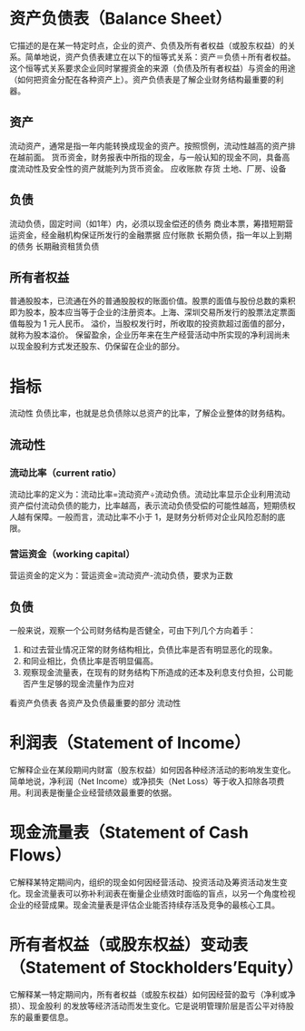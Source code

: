 # 资产负债表（Balance Sheet）
它描述的是在某一特定时点，企业的资产、负债及所有者权益（或股东权益）的关系。简单地说，资产负债表建立在以下的恒等式关系：资产＝负债＋所有者权益。这个恒等式关系要求企业同时掌握资金的来源（负债及所有者权益）与资金的用途（如何把资金分配在各种资产上）。资产负债表是了解企业财务结构最重要的利器。
## 资产
流动资产，通常是指一年内能转换成现金的资产。按照惯例，流动性越高的资产排在越前面。
货币资金，财务报表中所指的现金，与一般认知的现金不同，具备高度流动性及安全性的资产就能列为货币资金。
应收账款
存货
土地、厂房、设备
## 负债
流动负债，固定时间（如1年）内，必须以现金偿还的债务
商业本票，筹措短期营运资金，经金融机构保证所发行的金融票据
应付账款
长期负债，指一年以上到期的债务
长期融资租赁负债
## 所有者权益
普通股股本，已流通在外的普通股股权的账面价值。股票的面值与股份总数的乘积即为股本，股本应当等于企业的注册资本。上海、深圳交易所发行的股票法定票面值每股为 1 元人民币。
溢价，当股权发行时，所收取的投资款超过面值的部分，就称为股本溢价。
保留盈余，企业历年来在生产经营活动中所实现的净利润尚未以现金股利方式发还股东、仍保留在企业的部分。

# 指标
流动性
负债比率，也就是总负债除以总资产的比率，了解企业整体的财务结构。

## 流动性
### 流动比率（current ratio）
流动比率的定义为：流动比率=流动资产÷流动负债。流动比率显示企业利用流动资产偿付流动负债的能力，比率越高，表示流动负债受偿的可能性越高，短期债权人越有保障。一般而言，流动比率不小于 1，是财务分析师对企业风险忍耐的底限。
### 营运资金（working capital）
营运资金的定义为：营运资金=流动资产-流动负债，要求为正数

## 负债
一般来说，观察一个公司财务结构是否健全，可由下列几个方向着手：
 1. 和过去营业情况正常的财务结构相比，负债比率是否有明显恶化的现象。
 2. 和同业相比，负债比率是否明显偏高。
 3. 观察现金流量表，在现有的财务结构下所造成的还本及利息支付负担，公司能否产生足够的现金流量作为应对

看资产负债表
各资产及负债最重要的部分
流动性



# 利润表（Statement of Income）
它解释企业在某段期间内财富（股东权益）如何因各种经济活动的影响发生变化。简单地说，净利润（Net Income）或净损失（Net Loss）等于收入扣除各项费用。利润表是衡量企业经营绩效最重要的依据。
# 现金流量表（Statement of Cash Flows）
 它解释某特定期间内，组织的现金如何因经营活动、投资活动及筹资活动发生变化。现金流量表可以弥补利润表在衡量企业绩效时面临的盲点，以另一个角度检视企业的经营成果。现金流量表是评估企业能否持续存活及竞争的最核心工具。
# 所有者权益（或股东权益）变动表（Statement of Stockholders’Equity）
它解释某一特定期间内，所有者权益（或股东权益）如何因经营的盈亏（净利或净损）、现金股利
的发放等经济活动而发生变化。它是说明管理阶层是否公平对待股东的最重要信息。


